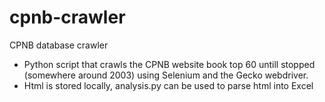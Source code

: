 # cpnb-crawler
CPNB database crawler 

- Python script that crawls the CPNB website book top 60 untill stopped (somewhere around 2003) using Selenium and the Gecko webdriver.
- Html is stored locally, analysis.py can be used to parse html into Excel
